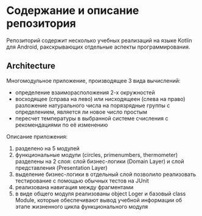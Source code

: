 # Содержание и описание репозитория  
Репозиторий содержит несколько учебных реализаций на языке Kotlin для Android, ракскрывающих отдельные аспекты программирования.  

## Architecture  
Многомодульное приложение, производящее 3 вида вычислений:  
- определение взаиморасположения 2-х окружностей  
- восходящее (справа на лево) или нисходящеен (слева на право) разложение натурального числа на порязрядные группы с определением, является ли новое число простым  
- пересчет температуры в выбранной системе счисления с рекомендациями по её изменению  

Описание приложения:
1) разделено на 5 модулей
2) функциональные модули (circles, primenumbers, thermometer) разделены на 2 слоя: слой бизнес-логики (Domain Layer) и слой представления (Presentation Layer)
3) выделение бизнес-логики в отдельный слой позволило реализовать тестирование с помощью обычных тестов на JUnit
4) реализована навигация между фрагментами  
5) в виде общего модуля реализованы object Loger и базовый class Module, которые обеспечивают вывод учебной информации об этапе жизненного цикла функционального модуля  

